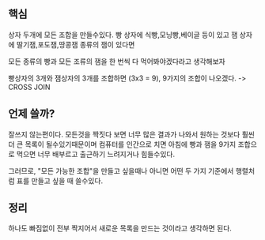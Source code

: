 ## 핵심
상자 두개에 모든 조합을 만들수있다. 빵 상자에 식빵,모닝빵,베이글 등이 있고 잼 상자에 딸기잼,포도잼,땅콩잼 종류의 잼이 있다면 

모든 종류의 빵과 모든 조류의 잼을 한 번씩 다 먹어봐야겠다라고 생각해보자

빵상자의 3개와 잼상자의 3개를 조합하면 (3x3 = 9), 9가지의 조합이 나오겠다.
-> CROSS JOIN

## 언제 쓸까?
잘쓰지 않는편이다. 모든것을 짝짓다 보면 너무 많은 결과가 나와서 원하는 것보다 훨씬 더 큰 목록이 될수있기때문이며 컴퓨터를 인간으로 치면 아침에 빵과 잼을 9가지 조합으로 먹으면 너무 배부르고 출근하기 느려지거나 힘들수있다.

그러므로, "모든 가능한 조합"을 만들고 싶을때나 아니면 어떤 두 가지 기준에서 행렬처럼 표를 만들고 싶을 때 쓸수있다.

## 정리
하나도 빠짐없이 전부 짝지어서 새로운 목록을 만드는 것이라고 생각하면 된다.